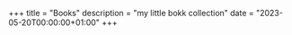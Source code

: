 +++
title       = "Books"
description = "my little bokk collection"
date        = "2023-05-20T00:00:00+01:00"
+++
